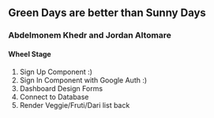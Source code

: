 ## Green Days are better than Sunny Days
### Abdelmonem Khedr and Jordan Altomare


#### Wheel Stage
1. Sign Up Component :)
2. Sign In Component with Google Auth :)
3. Dashboard Design Forms 
4. Connect to Database
5. Render Veggie/Fruti/Dari list back